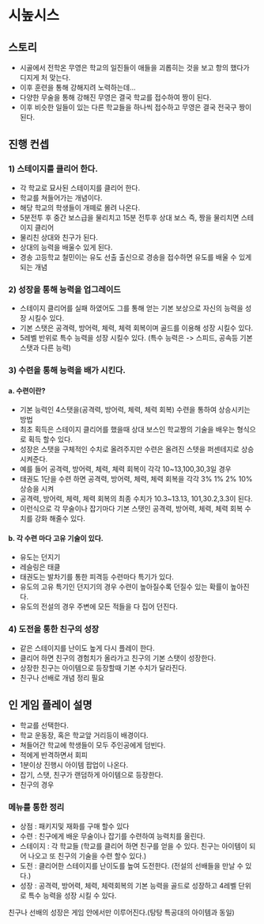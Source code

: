 # 시높시스
## 스토리
- 시골에서 전학온 무영은 학교의 일진들이 애들을 괴롭히는 것을 보고 항의 했다가 디지게 처 맞는다. 
- 이후 훈련을 통해 강해지려 노력하는데...
- 다양한 무술을 통해 강해진 무영은 결국 학교를 접수하여 짱이 된다. 
- 이후 비슷한 일들이 있는 다른 학교들을 하나씩 접수하고 무영은 결국 전국구 짱이 된다.  

## 진행 컨셉
### 1) 스테이지를 클리어 한다.
- 각 학교로 묘사된 스테이지를 클리어 한다. 
- 학교를 쳐들어가는 개념이다.
- 해당 학교의 학생들이 개떼로 몰려 나온다. 
- 5분전투 후 중간 보스급을 물리치고 15분 전투후 상대 보스 즉, 짱을 물리치면 스테이지 클리어 
- 물리친 상대와 친구가 된다. 
- 상대의 능력을 배울수 있게 된다. 
- 경송 고등학교 철민이는 유도 선출 출신으로 경송을 접수하면 유도를 배울 수 있게 되는 개념
 
### 2) 성장을 통해 능력을 업그레이드
- 스테이지 클리어를 실패 하였어도 그를 통해 얻는 기본 보상으로 자신의 능력을 성장 시킬수 있다.
- 기본 스탯은 공격력, 방어력, 체력, 체력 회복이며 골드를 이용해 성장 시킬수 있다. 
- 5레벨 반위로 특수 능력을 성장 시킬수 있다. (특수 능력은 -> 스피드, 공속등 기본 스탯과 다른 능력) 

### 3) 수련을 통해 능력을 배가 시킨다.
#### a. 수련이란?
- 기본 능력인 4스탯을(공격력, 방어력, 체력, 체력 회복) 수련을 통하여 상승시키는 방법
- 최초 획득은 스테이지 클리어를 했을때 상대 보스인 학교짱의 기술을 배우는 형식으로 획득 할수 있다. 
- 성장은 스탯을 구체적인 수치로 올려주지만 수련은 올려진 스텟을 퍼센테지로 상승 시켜준다.
- 예를 들어 공격력, 방어력, 체력, 체력 회복이 각각 10~13,100,30,3일 경우
- 태권도 1단을 수련 하면 공격력, 방어력, 체력, 체력 회복을 각각  3% 1% 2% 10% 상승을 시켜
- 공격력, 방어력, 체력, 체력 회복의 최종 수치가 10.3~13.13, 101,30.2,3.3이 된다.
- 이런식으로 각 무술이나 잡기마다 기본 스탯인 공격력, 방어력, 체력, 체력 회복 수치를 강화 해줄수 있다.
 
#### b. 각 수련 마다 고유 기술이 있다. 
- 유도는 던지기
- 레슬링은 태클
- 태권도는 발차기를 통한 피격등 수련마다 특기가 있다. 
- 유도의 고유 특기인 던지기의 경우 수련이 높아질수록 던질수 있는 확률이 높아진다. 
- 유도의 전설의 경우 주변에 모든 적들을 다 집어 던진다.

### 4) 도전을 통한 친구의 성장
- 같은 스테이지를 난이도 높게 다시 플레이 한다. 
- 클리어 하면 친구의 경험치가 올라가고 친구의 기본 스탯이 성장한다.
- 상장한 친구는 아이템으로 등장할때 기본 수치가 달라진다.
- 친구나 선배로 개념 정리 필요

## 인 게임 플레이 설명
- 학교를 선택한다. 
- 학교 운동장, 혹은 학교앞 거리등이 배경이다.
- 쳐들어간 학교에 학생들이 모두 주인공에게 덤빈다.
- 적에게 반격하면서 회피
- 1분이상 진행시 아이템 팝업이 나온다.
- 잡기, 스탯, 친구가 랜덤하게 아이템으로 등장한다. 
- 친구의 경우 



### 메뉴를 통한 정리
- 상점 : 패키지및 재화를 구매 할수 있다
- 수련 : 친구에게 배운 무술이나 잡기를 수련하여 능력치를 올린다. 
- 스테이지 : 각 학교들 (학교를 클리어 하면 친구를 얻을 수 있다. 친구는 아이템이 되어 나오고 또 친구의 기술을 수련 할수 있다.)
- 도전 : 클리어한 스테이지를 난이도를 높여 도전한다. (전설의 선배들을 만날 수 있다.)
- 성장 : 공격력, 방어력, 체력, 체력회복의 기본 능력을 골드로 성장하고 4레벨 단위로 특수 능력을 성장 시킬 수 있다.

 친구나 선배의 성장은 게임 안에서만 이루어진다.(탕탕 특공대의 아이템과 동일)
 
